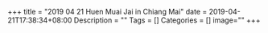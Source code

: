 +++
title = "2019 04 21 Huen Muai Jai in Chiang Mai"
date = 2019-04-21T17:38:34+08:00
Description = ""
Tags = []
Categories = []
image=""
+++

<div class="mermaid">
</div>
